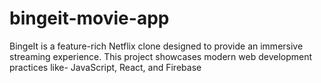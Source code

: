 # bingeit-movie-app
BingeIt is a feature-rich Netflix clone designed to provide an immersive streaming experience. This project showcases modern web development practices like- JavaScript, React, and Firebase
